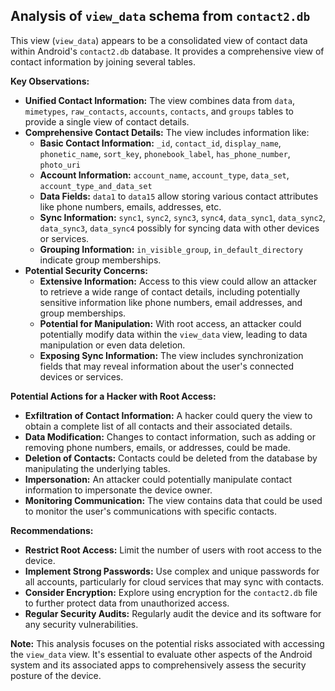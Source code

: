 ## Analysis of `view_data` schema from `contact2.db`

This view (`view_data`) appears to be a consolidated view of contact data within Android's `contact2.db` database. It provides a comprehensive view of contact information by joining several tables.

**Key Observations:**

* **Unified Contact Information:** The view combines data from `data`, `mimetypes`, `raw_contacts`, `accounts`, `contacts`, and `groups` tables to provide a single view of contact details.
* **Comprehensive Contact Details:** The view includes information like:
    * **Basic Contact Information:** `_id`, `contact_id`, `display_name`, `phonetic_name`, `sort_key`, `phonebook_label`, `has_phone_number`, `photo_uri`
    * **Account Information:** `account_name`, `account_type`, `data_set`, `account_type_and_data_set` 
    * **Data Fields:** `data1` to `data15` allow storing various contact attributes like phone numbers, emails, addresses, etc.
    * **Sync Information:** `sync1`, `sync2`, `sync3`, `sync4`, `data_sync1`, `data_sync2`, `data_sync3`, `data_sync4` possibly for syncing data with other devices or services.
    * **Grouping Information:** `in_visible_group`, `in_default_directory` indicate group memberships.
* **Potential Security Concerns:**
    * **Extensive Information:** Access to this view could allow an attacker to retrieve a wide range of contact details, including potentially sensitive information like phone numbers, email addresses, and group memberships.
    * **Potential for Manipulation:** With root access, an attacker could potentially modify data within the `view_data` view, leading to data manipulation or even data deletion. 
    * **Exposing Sync Information:** The view includes synchronization fields that may reveal information about the user's connected devices or services.


**Potential Actions for a Hacker with Root Access:**

* **Exfiltration of Contact Information:** A hacker could query the view to obtain a complete list of all contacts and their associated details.
* **Data Modification:**  Changes to contact information, such as adding or removing phone numbers, emails, or addresses, could be made.
* **Deletion of Contacts:**  Contacts could be deleted from the database by manipulating the underlying tables. 
* **Impersonation:**  An attacker could potentially manipulate contact information to impersonate the device owner.
* **Monitoring Communication:**  The view contains data that could be used to monitor the user's communications with specific contacts.

**Recommendations:**

* **Restrict Root Access:** Limit the number of users with root access to the device.
* **Implement Strong Passwords:**  Use complex and unique passwords for all accounts, particularly for cloud services that may sync with contacts.
* **Consider Encryption:** Explore using encryption for the `contact2.db` file to further protect data from unauthorized access.
* **Regular Security Audits:**  Regularly audit the device and its software for any security vulnerabilities.


**Note:** This analysis focuses on the potential risks associated with accessing the `view_data` view. It's essential to evaluate other aspects of the Android system and its associated apps to comprehensively assess the security posture of the device. 
